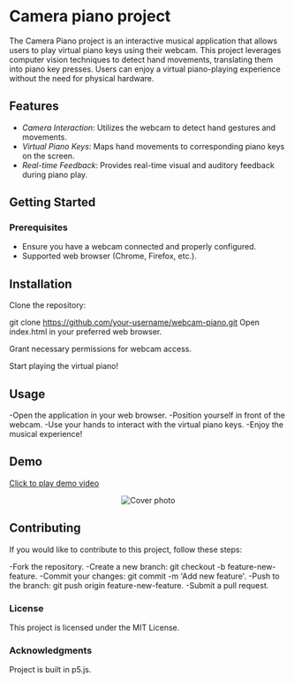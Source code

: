 # Camera piano project
The Camera Piano project is an interactive musical application that allows users to play virtual piano keys using their webcam. This project leverages computer vision techniques to detect hand movements, translating them into piano key presses. Users can enjoy a virtual piano-playing experience without the need for physical hardware.

## Features
- *Camera Interaction*: Utilizes the webcam to detect hand gestures and movements.
- *Virtual Piano Keys*: Maps hand movements to corresponding piano keys on the screen.
- *Real-time Feedback*: Provides real-time visual and auditory feedback during piano play.

## Getting Started
### Prerequisites
- Ensure you have a webcam connected and properly configured.
- Supported web browser (Chrome, Firefox, etc.).

## Installation
Clone the repository:

git clone https://github.com/your-username/webcam-piano.git
Open index.html in your preferred web browser.

Grant necessary permissions for webcam access.

Start playing the virtual piano!

## Usage
-Open the application in your web browser.
-Position yourself in front of the webcam.
-Use your hands to interact with the virtual piano keys.
-Enjoy the musical experience!

## Demo
<a href="https://imgur.com/A16jz0W">
  <p>Click to play demo video</p> 
</a>
<p align="center">
  <img src="https://imgur.com/Qc5t7nI.png" alt="Cover photo" />
</p>

## Contributing
If you would like to contribute to this project, follow these steps:

-Fork the repository.
-Create a new branch: git checkout -b feature-new-feature.
-Commit your changes: git commit -m 'Add new feature'.
-Push to the branch: git push origin feature-new-feature.
-Submit a pull request.

### License
This project is licensed under the MIT License.

### Acknowledgments
Project is built in p5.js.






